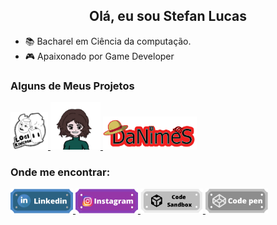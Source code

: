 <h2 align="center">Olá, eu sou Stefan Lucas</h2>

- 📚 Bacharel em Ciência da computação.
- :video_game: Apaixonado por Game Developer 


<p>
  <h3>Alguns de Meus Projetos</h3>
  <p>
    <a href="https://logikingdom.herokuapp.com">
      <img src="./lk.png" width="60px" />
    </a>
    <a href="https://logicgirl.herokuapp.com">
        <img src="./sam.png" width="80px" />
    </a>
    <a href="https://danimes.herokuapp.com/">
      <img src="./dan.png" width="150px" alt="DaNimeS"/>
    </a>
  </p>
</p>


<h3 align="left">Onde me encontrar:</h3>
<p align="left">
  <a href="https://www.linkedin.com/in/stefan-lucas-599668224/">
    <img src="./linkedin.png" width="100px" />
  </a>
  <a href="https://www.instagram.com/stefan.luks/">
    <img src="./instagram.png" width="100px" />
  </a>
  <a href="https://codesandbox.io/u/stefanluks">
    <img src="./codesandbox.png" width="100px" />
  </a>
  <a href="https://codepen.io/stefanluks" target="blank">
    <img src="./codepen.png" width="100px" />
  </a>
</p>

